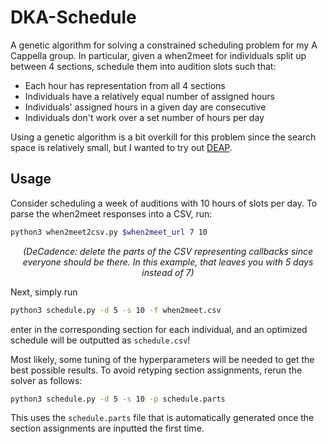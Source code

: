 # DKA-Schedule
A genetic algorithm for solving a constrained scheduling problem for my A Cappella group. In particular, given a when2meet for individuals split up between 4 sections, schedule them into audition slots such that:
 * Each hour has representation from all 4 sections
 * Individuals have a relatively equal number of assigned hours
 * Individuals' assigned hours in a given day are consecutive
 * Individuals don't work over a set number of hours per day

Using a genetic algorithm is a bit overkill for this problem since the search space is relatively small, but I wanted to try out [DEAP](https://github.com/deap/deap).

## Usage

Consider scheduling a week of auditions with 10 hours of slots per day. To parse the when2meet responses into a CSV, run:
```bash
python3 when2meet2csv.py $when2meet_url 7 10
```
<p align="center"><i>(DeCadence: delete the parts of the CSV representing callbacks since everyone should be there. In this example, that leaves you with 5 days instead of 7)</i></p>

Next, simply run
```bash
python3 schedule.py -d 5 -s 10 -f when2meet.csv
```
enter in the corresponding section for each individual, and an optimized schedule will be outputted as `schedule.csv`! 

Most likely, some tuning of the hyperparameters will be needed to get the best possible results. To avoid retyping section assignments, rerun the solver as follows:
```bash
python3 schedule.py -d 5 -s 10 -p schedule.parts
```
This uses the `schedule.parts` file that is automatically generated once the section assignments are inputted the first time.



